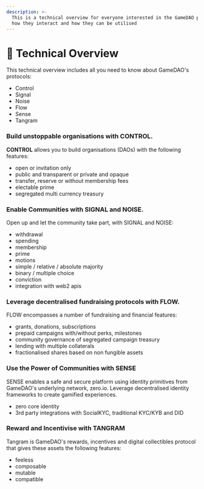 ```yaml
---
description: >-
  This is a technical overview for everyone interested in the GameDAO protocols,
  how they interact and how they can be utilised
---
```


# 📖 Technical Overview

This technical overview includes all you need to know about GameDAO's protocols:

* Control
* Signal
* Noise
* Flow
* Sense
* Tangram

### Build unstoppable organisations with CONTROL.

**CONTROL** allows you to build organisations (DAOs) with the following features:

* open or invitation only
* public and transparent or private and opaque
* transfer, reserve or without membership fees
* electable prime
* segregated multi currency treasury

### Enable Communities with SIGNAL and NOISE.

Open up and let the community take part, with SIGNAL and NOISE:

* withdrawal
* spending
* membership
* prime
* motions
* simple / relative / absolute majority
* binary / multiple choice
* conviction
* integration with web2 apis

### Leverage decentralised fundraising protocols with FLOW.

FLOW encompasses a number of fundraising and financial features:

* grants, donations, subscriptions
* prepaid campaigns with/without perks, milestones
* community governance of segregated campaign treasury
* lending with multiple collaterals
* fractionalised shares based on non fungible assets

### Use the Power of Communities with SENSE

SENSE enables a safe and secure platform using identity primitives from GameDAO's underlying network, zero.io. Leverage decentralised identity frameworks to create gamified experiences.

* zero core identity
* 3rd party integrations with SocialKYC, traditional KYC/KYB and DID

### Reward and Incentivise with TANGRAM

Tangram is GameDAO's rewards, incentives and digital collectibles protocol that gives these assets the following features:

* feeless
* composable
* mutable
* compatible



